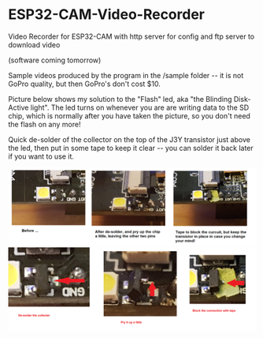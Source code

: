 # ESP32-CAM-Video-Recorder
Video Recorder for ESP32-CAM with http server for config and ftp server to download video

(software coming tomorrow)

Sample videos produced by the program in the /sample folder -- it is not GoPro quality, but then GoPro's don't cost $10.

Picture below shows my solution to the "Flash" led, aka "the Blinding Disk-Active light".  The led turns on whenever you are are writing data to the SD chip, which is normally after you have taken the picture, so you don't need the flash on any more!  

Quick de-solder of the collector on the top of the J3Y transistor just above the led, then put in some tape to keep it clear -- you can solder it back later if you want to use it.

<img src="./de-solder.png">

<img src="./de-solder2.png">
